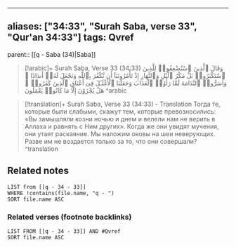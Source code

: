 
---
aliases: ["34:33", "Surah Saba, verse 33", "Qur'an 34:33"]
tags: Qvref
---

parent:: [[q - Saba (34)|Saba]]

> [!arabic]+ Surah Saba, Verse 33 (34:33)
> <span class="quran-arabic">وَقَالَ ٱلَّذِينَ ٱسْتُضْعِفُوا۟ لِلَّذِينَ ٱسْتَكْبَرُوا۟ بَلْ مَكْرُ ٱلَّيْلِ وَٱلنَّهَارِ إِذْ تَأْمُرُونَنَآ أَن نَّكْفُرَ بِٱللَّهِ وَنَجْعَلَ لَهُۥٓ أَندَادًا ۚ وَأَسَرُّوا۟ ٱلنَّدَامَةَ لَمَّا رَأَوُا۟ ٱلْعَذَابَ وَجَعَلْنَا ٱلْأَغْلَـٰلَ فِىٓ أَعْنَاقِ ٱلَّذِينَ كَفَرُوا۟ ۚ هَلْ يُجْزَوْنَ إِلَّا مَا كَانُوا۟ يَعْمَلُونَ</span>
^arabic

> [!translation]+ Surah Saba, Verse 33 (34:33) - Translation
> Тогда те, которые были слабыми, скажут тем, которые превозносились: «Вы замышляли козни ночью и днем и велели нам не верить в Аллаха и равнять с Ним других». Когда же они увидят мучения, они утаят раскаяние. Мы наложим оковы на шеи неверующих. Разве им не воздается только за то, что они совершали?
^translation



## Related notes
```dataview
LIST from [[q - 34 - 33]]
WHERE !contains(file.name, "q - ")
SORT file.name ASC
```

### Related verses (footnote backlinks)
```dataview
LIST FROM [[q - 34 - 33]] AND #Qvref
SORT file.name ASC
```

